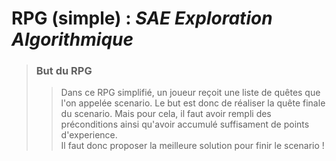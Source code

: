 # RPG (simple) : *SAE Exploration Algorithmique*

>### But du RPG
>>Dans ce RPG simplifié, un joueur reçoit une liste de quêtes que l'on appelée scenario.
>Le but est donc de réaliser la quête finale du scenario. Mais pour cela, il faut avoir rempli 
>des préconditions ainsi qu'avoir accumulé suffisament de points d'experience.  
> Il faut donc proposer la meilleure solution pour finir le scenario !